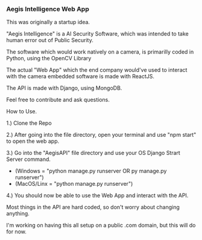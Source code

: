 ### Aegis Intelligence Web App

This was originally a startup idea.

"Aegis Intelligence" is a AI Security Software, which was intended to take human error out of Public Security. 

The software which would work natively on a camera, is primarilly coded in Python, using the OpenCV Library

The actual "Web App" which the end company would've used to interact with the camera embedded software is made with ReactJS.

The API is made with Django, using MongoDB.

Feel free to contribute and ask questions.

How to Use.

1.) Clone the Repo


2.) After going into the file directory, open your terminal and use "npm start" to open the web app.


3.) Go into the "AegisAPI" file directory and use your OS Django Strart Server command.
- (Windows = "python manage.py runserver OR py manage.py runserver")
- (MacOS/Linx = "python manage.py runserver")

4.) You should now be able to use the Web App and interact with the API.

Most things in the API are hard coded, so don't worry about changing anything.

I'm working on having this all setup on a public .com domain, but this will do for now.
